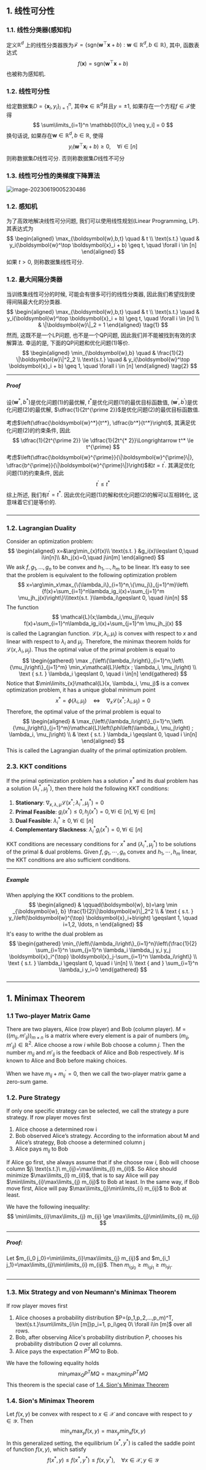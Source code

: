 ## 1. 线性可分性
### 1.1. 线性分类器(感知机)
定义$\mathbb{R}^d$ 上的线性分类器族为$\mathcal{F} = \{\text{sgn}(\boldsymbol{w}^\top \boldsymbol{x} + b) : \boldsymbol{w} \in \mathbb{R}^d, b \in \mathbb{R}\}$, 其中, 函数表达式
$$
f(\boldsymbol{x}) = \text{sgn}(\boldsymbol{w}^\top \boldsymbol{x} + b)
$$
也被称为感知机. 

### 1.2. 线性可分性
给定数据集$D = \{\boldsymbol{x}_i, y_i\}_{i=1}^n$, 其中$\boldsymbol{x} \in \mathbb{R}^d$并且$y = {\pm 1}$, 如果存在一个方程$f \in \mathcal{F}$使得 
$$
\sum\limits_{i=1}^n \mathbb{I}[f(x_i) \neq y_i] = 0
$$
换句话说, 如果存在$\boldsymbol{w} \in \mathbb{R}^d, b \in \mathbb{R}$, 使得
$$
y_i(\boldsymbol{w}^\top \boldsymbol{x}_i + b) \geq 0, \quad \forall i \in [n]
$$
则称数据集$D$线性可分. 否则称数据集$D$线性不可分

### 1.3. 线性可分性的类梯度下降算法
![image-20230619005230486](./Lecture%202.%20%E7%BA%BF%E6%80%A7%E5%88%86%E7%B1%BB%E9%97%AE%E9%A2%98.assets/image-20230619005230486.png)






### 1.2. 感知机
为了高效地解决线性可分问题, 我们可以使用线性规划(Linear Programming, LP). 其表达式为
$$
\begin{aligned}
\max_{\boldsymbol{w},b,t} \quad & t \\
\text{s.t.} \quad & y_i(\boldsymbol{w}^\top \boldsymbol{x}_i + b) \geq t, \quad \forall i \in [n]
\end{aligned}
$$
如果 $t > 0$, 则称数据集线性可分. 

### 1.2. 最大间隔分类器
当训练集线性可分的时候, 可能会有很多可行的线性分类器, 因此我们希望找到使得间隔最大化的分类器. 
$$
\begin{aligned}
\max_{\boldsymbol{w},b,t} \quad & t \\
\text{s.t.} \quad & y_i(\boldsymbol{w}^\top \boldsymbol{x}_i + b) \geq t, \quad \forall i \in [n] \\
& \|\boldsymbol{w}\|_2 = 1
\end{aligned} \tag{1}
$$
然而, 这既不是一个LP问题, 也不是一个QP问题, 因此我们并不能被找到有效的求解算法. 幸运的是, 下面的QP问题和优化问题(1)等价. 
$$
\begin{aligned}
\min_{\boldsymbol{w},b} \quad & \frac{1}{2} \|\boldsymbol{w}\|^2_2 \\
\text{s.t.} \quad & y_i(\boldsymbol{w}^\top \boldsymbol{x}_i + b)  \geq 1, \quad \forall i \in [n]
\end{aligned} \tag{2}
$$
___
##### Proof

设$(\boldsymbol{w}^*, b^*)$是优化问题(1)的最优解, $t^{*}$是优化问题(1)的最优目标函数值, $(\boldsymbol{w}^{\prime}, b^{\prime})$是优化问题(2)的最优解, $\dfrac{1}{2t^{\prime 2}}$是优化问题(2)的最优目标函数值. 

考虑$\left(\dfrac{\boldsymbol{w}^*}{t^*}, \dfrac{b^*}{t^*}\right)$, 其满足优化问题(2)的约束条件, 因此
$$
\dfrac{1}{2t^{\prime 2}} \le \dfrac{1}{2t^{* 2}}\Longrightarrow t^* \le t^{\prime}
$$
考虑$\left(\dfrac{\boldsymbol{w}^{\prime}}{\|\boldsymbol{w}^{\prime}\|}, \dfrac{b^{\prime}}{\|\boldsymbol{w}^{\prime}\|}\right)$和$t = t^{\prime}$. 其满足优化问题(1)的约束条件, 因此
$$
t^{\prime} \le t^{*}
$$
综上所述, 我们有$t^{\prime} = t^*$. 因此优化问题(1)的解和优化问题(2)的解可以互相转化, 这意味着它们是等价的.  

#####

___

### 1.2. Lagrangian Duality

Consider an optimization problem:
$$
\begin{aligned}
    x=&\arg\min_{x}f(x)\\
    \text{s.t. } &g_i(x)\leqslant 0,\quad i\in[n]\\
    &h_j(x)=0,\quad j\in[m]
\end{aligned}
$$
We ask $f, g_1,\ldots,g_n$ to be convex and $h_1,\ldots, h_m$ to be linear. It’s easy to see that the problem is equivalent to the following optimization problem
$$
x=\arg\min_x\max_{\{\lambda_i\}_{i=1}^n,\{\mu_j\}_{j=1}^m}\left\{f(x)+\sum_{i=1}^n\lambda_ig_i(x)+\sum_{j=1}^m \mu_jh_j(x)\right\}\\\text{s.t. }\lambda_i\geqslant 0, \quad i\in[n]
$$
The function
$$
\mathcal{L}(x;\lambda_i,\mu_j)\equiv f(x)+\sum_{i=1}^n\lambda_ig_i(x)+\sum_{j=1}^m \mu_jh_j(x)
$$
is called the Lagrangian function. $\mathcal{L}(x, \lambda_i, \mu_i)$ is convex with respect to $x$ and linear with respect to $\lambda_i$ and $\mu_j$. Therefore, the minimax theorem holds for $\mathcal{L}(x, \lambda_i, \mu_j)$. Thus the optimal value of the primal problem is equal to
$$
\begin{gathered}
\max _{\left\{\lambda_i\right\}_{i=1}^n,\left\{\mu_j\right\}_{j=1}^m} \min_x\mathcal{L}\left(x ; \lambda_i, \mu_j\right) \\
\text { s.t. } \lambda_i \geqslant 0, \quad i \in[n]
\end{gathered}
$$
Notice that $\min\limits_{x}\mathcal{L}(x, \lambda_i, \mu_j)$ is a convex optimization problem, it has a unique global minimum point
$$
x^*=\phi\left(\lambda_i, \mu_j\right) \quad \Leftrightarrow \quad \nabla_x \mathcal{L}\left(x^* ; \lambda_i, \mu_j\right)=0
$$
Therefore, the optimal value of the primal problem is equal to
$$
\begin{aligned}
& \max_{\left\{\lambda_i\right\}_{i=1}^n,\left\{\mu_j\right\}_{j=1}^m}\mathcal{L}\left(\phi\left(\lambda_i, \mu_j\right) ; \lambda_i, \mu_j\right) \\
& \text { s.t. } \lambda_i \geqslant 0, \quad i \in[n]
\end{aligned}
$$
This is called the Lagrangian duality of the primal optimization problem.

### 2.3. KKT conditions

If the primal optimization problem has a solution $x^*$ and its dual problem has a solution $\left(\lambda_i^*, \mu_j^*\right)$, then there hold the following KKT conditions:

1. **Stationary**: $\nabla_{x, \lambda, \mu} \mathcal{L}\left(x^* ; \lambda_i^*, \mu_j^*\right)=0$
2. **Primal Feasible**: $g_i\left(x^*\right) \leqslant 0, h_j\left(x^*\right)=0, \forall i \in[n], \forall j \in[m]$
3. **Dual Feasible**: $\lambda_i^* \geqslant 0, \forall i \in[n]$
4. **Complementary Slackness**: $\lambda_i^*g_i\left(x^*\right)=0, \forall i \in[n]$

KKT conditions are necessary conditions for $x^*$ and $(\lambda_i^*, \mu_j^*)$ to be solutions of the primal & dual problems. Given $f, g_1, \cdots, g_n$ convex and $h_1, \cdots, h_m$ linear, the KKT conditions are also sufficient conditions.
___
##### Example
When applying the KKT conditions to the problem.
$$
\begin{aligned}
& \qquad(\boldsymbol{w}, b)=\arg \min _{\boldsymbol{w}, b} \frac{1}{2}\|\boldsymbol{w}\|_2^2 \\
& \text { s.t. } y_i\left(\boldsymbol{w}^{\top} \boldsymbol{x}_i+b\right) \geqslant 1, \quad i=1,2, \ldots, n
\end{aligned}
$$
It's easy to writhe the dual problem as
$$
\begin{gathered}
\min_{\left\{\lambda_i\right\}_{i=1}^n}\left\{\frac{1}{2} \sum_{i=1}^n \sum_{j=1}^n \lambda_i \lambda_j y_i y_j \boldsymbol{x}_i^{\top} \boldsymbol{x}_j-\sum_{i=1}^n \lambda_i\right\} \\
\text { s.t. } \lambda_i \geqslant 0, \quad i \in[n] \\
\text { and } \sum_{i=1}^n \lambda_i y_i=0
\end{gathered}
$$
#####
___

## 1. Minimax Theorem

### 1.1 Two-player Matrix Game

There are two players, Alice (row player) and Bob (column player). $M=((m_{ij},m'_{ij}))_{m\times n}$ is a matrix where every element is a pair of numbers $(m_{ij},m'_{ij})\in \mathbb{R}^2$. Alice choose a row $i$ while Bob choose a column $j$. Then the number $m_{ij}$ and $m'_{ij}$ is the feedback of Alice and Bob respectively. $M$ is known to Alice and Bob before making choices.

When we have $m_{ij} + m^{\prime}_{ij}= 0$, then we call the two-player matrix game a zero-sum game.

### 1.2. Pure Strategy

If only one specific strategy can be selected, we call the strategy a pure strategy. If row player moves first

1. Alice choose a determined row i
2. Bob observed Alice’s strategy. According to the information about M and Alice’s strategy, Bob choose a determined column j
3. Alice pays $m_{ij}$ to Bob

If Alice go first, she always assume that if she choose row $i$, Bob will choose column $j\ \text{s.t.}\ m_{ij}=\max\limits_{l} m_{il}$. So Alice should minimize $\max\limits_{l} m_{il}$, that is to say Alice will pay $\min\limits_{i}\max\limits_{j} m_{ij}$ to Bob at least. In the same way, if Bob move first, Alice will pay $\max\limits_{j}\min\limits_{i} m_{ij}$ to Bob at least.

We have the following inequality:
$$
\min\limits_{i}\max\limits_{j} m_{ij} \ge  \max\limits_{j}\min\limits_{i} m_{ij}
$$
___
##### Proof: 
Let $m_{i_0 j_0}=\min\limits_{i}\max\limits_{j} m_{ij}$ and $m_{i_1 j_1}=\max\limits_{j}\min\limits_{i} m_{ij}$. Then $m_{i_0 j_0}\geq m_{i_0 j_1}\geq m_{i_1 j_1}$.
#####
___

### 1.3. Mix Strategy and von Neumann's Minimax Theorem

If row player moves first

1. Alice chooses a probability distribution $P=(p_1,p_2,...,p_m)^T, \text{s.t.}\sum\limits_{i\in [m]}p_i=1, p_i\geq 0\ \forall i\in [m]$ over all rows.
2. Bob, after observing Alice's probability distribution $P$, chooses his probability distribution $Q$ over all columns.
3. Alice pays the expectation $P^TMQ$ to Bob.

We have the following equality holds
$$
\min_P\max_Q P^TMQ=\max_Q\min_P P^TMQ
$$
This theorem is the special case of  [1.4. Sion's Minimax Theorem](#1.4.%20Sion's%20Minimax%20Theorem)

### 1.4. Sion's Minimax Theorem

Let $f(x, y)$ be convex with respect to $x \in \mathcal{X}$ and concave with respect to $y\in \mathcal{Y}$. Then
$$
\min_x\max_y f(x,y)=\max_y\min_x f(x,y)
$$
In this generalized setting, the equilibrium $(x^*, y^*)$ is called the saddle point of function $f(x, y)$, which satisfy
$$
f(x^*, y)\le f(x^*, y^*)\le f(x, y^*), \quad \forall x\in \mathcal{X}, y\in \mathcal{Y}
$$


